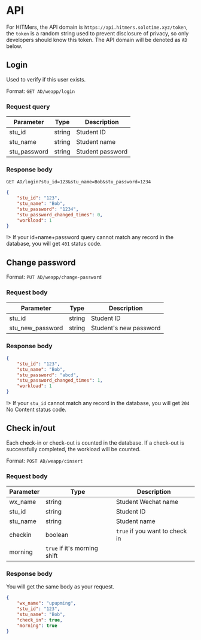 # API

For HITMers, the API domain is `https://api.hitmers.solotime.xyz/token`, the `token` is a random string used to prevent disclosure of privacy, so only developers should know this token. The API domain will be denoted as `AD` below.

## Login

Used to verify if this user exists.

Format: `GET AD/weapp/login`

### Request query

|Parameter|Type|Description|
|---------|----|-----------|
|stu_id|string|Student ID|
|stu_name|string|Student name|
|stu_password|string|Student password|

### Response body

`GET AD/login?stu_id=123&stu_name=Bob&stu_password=1234`

```json
{
    "stu_id": "123",
    "stu_name": "Bob",
    "stu_password": "1234",
    "stu_password_changed_times": 0,
    "workload": 1
}
```

!> If your id+name+password query cannot match any record in the database, you will get `401` status code.

## Change password

Format: `PUT AD/weapp/change-password`

### Request body

|Parameter|Type|Description|
|---------|----|-----------|
|stu_id|string|Student ID|
|stu_new_password|string|Student's new password|

### Response body

```json
{
    "stu_id": "123",
    "stu_name": "Bob",
    "stu_password": "abcd",
    "stu_password_changed_times": 1,
    "workload": 1
}
```
!> If your `stu_id` cannot match any record in the database, you will get `204` No Content status code.

## Check in/out

Each check-in or check-out is counted in the database. If a check-out is successfully completed, the workload will be counted.

Format: `POST AD/weapp/cinsert`

### Request body

|Parameter|Type|Description|
|---------|----|-----------|
|wx_name|string|Student Wechat name|
|stu_id|string|Student ID|
|stu_name|string|Student name|
|checkin|boolean|`true` if you want to check in|
|morning|`true` if it's morning shift|

### Response body

You will get the same body as your request.

```json
{
    "wx_name": "upupming",
    "stu_id": "123",
    "stu_name": "Bob",
    "check_in": true,
    "morning": true
}
```

